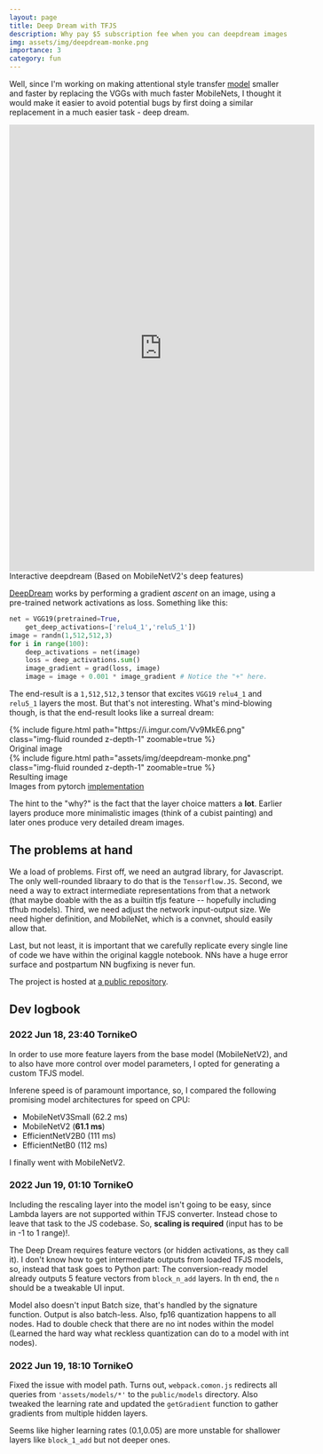 ```yaml
---
layout: page
title: Deep Dream with TFJS
description: Why pay $5 subscription fee when you can deepdream images in your browser?
img: assets/img/deepdream-monke.png
importance: 3
category: fun
---
```


Well, since I'm working on making attentional style transfer [model](https://github.com/GlebSBrykin/SANET/tree/master/style) smaller and faster by replacing the VGGs with much faster MobileNets, I thought it would make it easier to avoid potential bugs by first doing a similar replacement in a much easier task - deep dream.


<div class="row mt-3" style="justify-content:center;">
    <div class="col-sm-8 mt-3 mt-md-0" >
        <iframe src="https://tornikeo.github.io/embed-deepdream" height="805px" width="550px" frameborder="0" allowfullscreen></iframe>
    </div>
</div>
<div class="caption" >
    Interactive deepdream (Based on MobileNetV2's deep features)
</div>

[DeepDream](https://en.wikipedia.org/wiki/DeepDream) works by performing a gradient *ascent* on an image, using a pre-trained network activations as loss. Something like this:

```python
net = VGG19(pretrained=True, 
    get_deep_activations=['relu4_1','relu5_1'])
image = randn(1,512,512,3)
for i in range(100):
    deep_activations = net(image)
    loss = deep_activations.sum()
    image_gradient = grad(loss, image)
    image = image + 0.001 * image_gradient # Notice the "+" here. 
```

The end-result is a `1,512,512,3` tensor that excites `VGG19` `relu4_1` and `relu5_1` layers the most. But that's not interesting. What's mind-blowing though, is that the end-result looks like a surreal dream:


<div class="row mt-3" style="justify-content:center;">
    <div class="col-sm-6 mt-3 mt-md-0" >
        {% include figure.html path="https://i.imgur.com/Vv9MkE6.png" class="img-fluid rounded z-depth-1" zoomable=true %}
        <div class="caption">
            Original image
        </div>
    </div>
    <div class="col-sm-6 mt-3 mt-md-0" >
        {% include figure.html path="assets/img/deepdream-monke.png" class="img-fluid rounded z-depth-1" zoomable=true %}
        <div class="caption">
            Resulting image
        </div>
    </div>
    <div class="caption" >
        Images from pytorch <a href="https://www.kaggle.com/paultimothymooney/pre-trained-pytorch-monkeys-a-deep-dream">implementation</a>
    </div>
</div>

The hint to the "why?" is the fact that the layer choice matters a **lot**. Earlier layers produce more minimalistic images (think of a cubist painting) and later ones produce very detailed dream images.

## The problems at hand

We a load of problems. First off, we need an autgrad library, for Javascript. The only well-rounded libraary to do that is the `Tensorflow.JS`. Second, we need a way to extract intermediate representations from that a network (that maybe doable with the as a builtin tfjs feature -- hopefully including tfhub models). Third, we need adjust the network input-output size. We need higher definition, and MobileNet, which is a convnet, should easily allow that. 

Last, but not least, it is important that we carefully replicate every single line of code we have within the original kaggle notebook. NNs have a huge error surface and postpartum NN bugfixing is never fun. 

The project is hosted at [a public repository](https://github.com/tornikeo/embed-deepdream/tree/master).

## Dev logbook

### 2022 Jun 18, 23:40 TornikeO

In order to use more feature layers from the base model (MobileNetV2), and to also have more control over model parameters, I opted for generating a custom TFJS model. 

Inferene speed is of paramount importance, so, I compared the following promising model architectures for speed on CPU:

- MobileNetV3Small (62.2 ms)
- MobileNetV2 (**61.1 ms**)
- EfficientNetV2B0 (111 ms)
- EfficientNetB0 (112 ms)

I finally went with MobileNetV2. 


### 2022 Jun 19, 01:10 TornikeO

Including the rescaling layer into the model isn't going to be easy, since Lambda layers are not supported within TFJS converter. Instead chose to leave that task to the JS codebase. So, **scaling is required** (input has to be in -1 to 1 range)!.

The Deep Dream requires feature vectors (or hidden activations, as they call it). I don't know how to get intermediate outputs from loaded TFJS models, so, instead that task goes to Python part: The conversion-ready model already outputs 5 feature vectors from `block_n_add` layers. In th end, the `n` should be a tweakable UI input. 

Model also doesn't input Batch size, that's handled by the signature function. Output is also batch-less. Also, fp16 quantization happens to all nodes. Had to double check that there are no int nodes within the model (Learned the hard way what reckless quantization can do to a model with int nodes). 

### 2022 Jun 19, 18:10 TornikeO

Fixed the issue with model path. Turns out, `webpack.comon.js` redirects all queries from `'assets/models/*'` to the `public/models` directory. Also tweaked the learning rate and updated the `getGradient` function to gather gradients from multiple hidden layers. 

Seems like higher learning rates (0.1,0.05) are more unstable for shallower layers like `block_1_add` but not deeper ones. 


